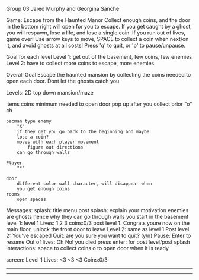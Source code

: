 Group 03 Jared Murphy and Georgina Sanche

Game: Escape from the Haunted Manor
Collect enough coins, and the door in the bottom right will open for you to escape.
If you get caught by a ghost, you will respawn, lose a life, and lose a single coin.
If you run out of lives, game over!
Use arrow keys to move, SPACE to collect a coin when next/on it, and avoid ghosts at all costs!
Press 'q' to quit, or 'p' to pause/unpause.


Goal for each level
	Level 1: get out of the basement, few coins, few enemies
	Level 2: have to collect more coins to escape, more enemies

Overall Goal
	Escape the haunted mansion by collecting the coins needed to
	open each door.  Dont let the ghosts catch you

Levels: 2D top down mansion/maze

items
	coins
		minimum needed to open door
		pop up after you collect prior
		"o" ch

	pacman type enemy
		"X"
		if they get you go back to the beginning and maybe 
		lose a coin?
		moves with each player movement
			figure out directions
		can go through walls

	Player
		"*"

	door
		different color wall character, will disappear when
		you get enough coins
	rooms
		open spaces
		
Messages:
	splash:
		title
		menu
	post splash:
		explain your motivation
		enemies are ghosts hence why they can go through
		walls
		you start in the basement
	level 1:
		level 1		Lives: 1 2 3 	coins:0/3
	post level 1:
		Congrats youre now on the main floor, unlock the
		front door to leave
	Level 2:
		same as level 1
	Post level 2:
		You've escaped
	Quit:
		are you sure you want to quit? (y/n)
	Pause:
		Enter to resume
	Out of lives:
		Oh No! you died
	press enter:
		for post level/post splash	
	interactions:
		space to collect coins
		o to open door when it is ready


screen:
Level 1		Lives: <3 <3 <3		Coins:0/3
__________________________________________________

__________________________________________________
